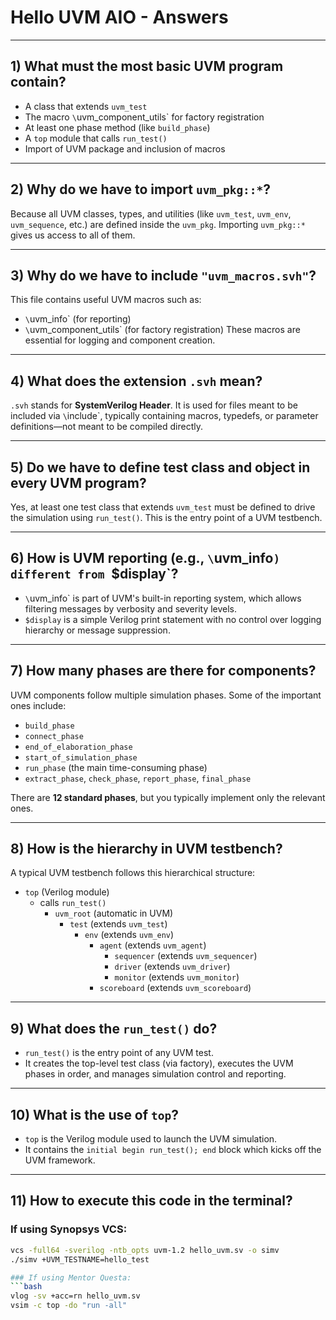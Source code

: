 # Hello UVM AIO - Answers

---

## 1) What must the most basic UVM program contain?

- A class that extends `uvm_test`
- The macro `\`uvm_component_utils` for factory registration
- At least one phase method (like `build_phase`)
- A `top` module that calls `run_test()`
- Import of UVM package and inclusion of macros

---

## 2) Why do we have to import `uvm_pkg::*`?

Because all UVM classes, types, and utilities (like `uvm_test`, `uvm_env`, `uvm_sequence`, etc.) are defined inside the `uvm_pkg`. Importing `uvm_pkg::*` gives us access to all of them.

---

## 3) Why do we have to include `"uvm_macros.svh"`?

This file contains useful UVM macros such as:
- `\`uvm_info` (for reporting)
- `\`uvm_component_utils` (for factory registration)
These macros are essential for logging and component creation.

---

## 4) What does the extension `.svh` mean?

`.svh` stands for **SystemVerilog Header**. It is used for files meant to be included via `\`include`, typically containing macros, typedefs, or parameter definitions—not meant to be compiled directly.

---

## 5) Do we have to define test class and object in every UVM program?

Yes, at least one test class that extends `uvm_test` must be defined to drive the simulation using `run_test()`. This is the entry point of a UVM testbench.

---

## 6) How is UVM reporting (e.g., `\`uvm_info`) different from `$display`?

- `\`uvm_info` is part of UVM's built-in reporting system, which allows filtering messages by verbosity and severity levels.
- `$display` is a simple Verilog print statement with no control over logging hierarchy or message suppression.

---

## 7) How many phases are there for components?

UVM components follow multiple simulation phases. Some of the important ones include:
- `build_phase`
- `connect_phase`
- `end_of_elaboration_phase`
- `start_of_simulation_phase`
- `run_phase` (the main time-consuming phase)
- `extract_phase`, `check_phase`, `report_phase`, `final_phase`

There are **12 standard phases**, but you typically implement only the relevant ones.

---

## 8) How is the hierarchy in UVM testbench?

A typical UVM testbench follows this hierarchical structure:

- `top` (Verilog module)
  - calls `run_test()`
    - `uvm_root` (automatic in UVM)
      - `test` (extends `uvm_test`)
        - `env` (extends `uvm_env`)
          - `agent` (extends `uvm_agent`)
            - `sequencer` (extends `uvm_sequencer`)
            - `driver` (extends `uvm_driver`)
            - `monitor` (extends `uvm_monitor`)
          - `scoreboard` (extends `uvm_scoreboard`)

---

## 9) What does the `run_test()` do?

- `run_test()` is the entry point of any UVM test.
- It creates the top-level test class (via factory), executes the UVM phases in order, and manages simulation control and reporting.

---

## 10) What is the use of `top`?

- `top` is the Verilog module used to launch the UVM simulation.
- It contains the `initial begin run_test(); end` block which kicks off the UVM framework.

---

## 11) How to execute this code in the terminal?

### If using Synopsys VCS:
```bash
vcs -full64 -sverilog -ntb_opts uvm-1.2 hello_uvm.sv -o simv
./simv +UVM_TESTNAME=hello_test

### If using Mentor Questa:
```bash
vlog -sv +acc=rn hello_uvm.sv
vsim -c top -do "run -all"

